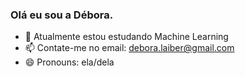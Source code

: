 ### Olá eu sou a Débora.


- 🌱 Atualmente estou estudando Machine Learning
- 📫 Contate-me no email: debora.laiber@gmail.com
- 😄 Pronouns: ela/dela


